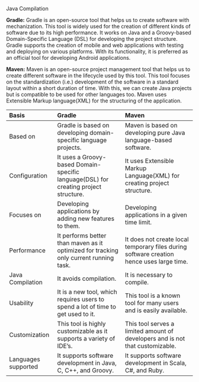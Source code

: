 Java Compilation

**Gradle:** Gradle is an open-source tool that helps us to create software with mechanization. This tool is widely used for the creation of different kinds of software due to its high performance. It works on Java and a Groovy-based Domain-Specific Language (DSL) for developing the project structure. Gradle supports the creation of mobile and web applications with testing and deploying on various platforms. With its functionality, it is preferred as an official tool for developing Android applications. 

**Maven:** Maven is an open-source project management tool that helps us to create different software in the lifecycle used by this tool. This tool focuses on the standardization (i.e.) development of the software in a standard layout within a short duration of time. With this, we can create Java projects but is compatible to be used for other languages too. Maven uses Extensible Markup language(XML) for the structuring of the application. 

| Basis               | Gradle                                                       | Maven                                                        |
| :------------------ | :----------------------------------------------------------- | :----------------------------------------------------------- |
| Based on            | Gradle is based on developing domain-specific language projects. | Maven is based on developing pure Java language-based software. |
| Configuration       | It uses a Groovy-based Domain-specific language(DSL) for creating project structure. | It uses Extensible Markup Language(XML) for creating project structure. |
| Focuses on          | Developing applications by adding new features to them.      | Developing applications in a given time limit.               |
| Performance         | It performs better than maven as it optimized for tracking only current running task. | It does not create local temporary files during software creation hence uses large time. |
| Java Compilation    | It avoids compilation.                                       | It is necessary to compile.                                  |
| Usability           | It is a new tool, which requires users to spend a lot of time to get used to it. | This tool is a known tool for many users and is easily available. |
| Customization       | This tool is highly customizable as it supports a variety of IDE’s. | This tool serves a limited amount of developers and is not that customizable. |
| Languages supported | It supports software development in Java, C, C++, and Groovy. | It supports software development in Scala, C#, and Ruby.     |